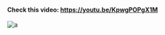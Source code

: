 ####  Check this video: https://youtu.be/KpwgPOPgX1M 

![a](https://github.com/AarohiSingla/Oriented-Bounding-Boxes/assets/60029146/1906c650-0887-4b1f-9419-22e17ed0869a)
